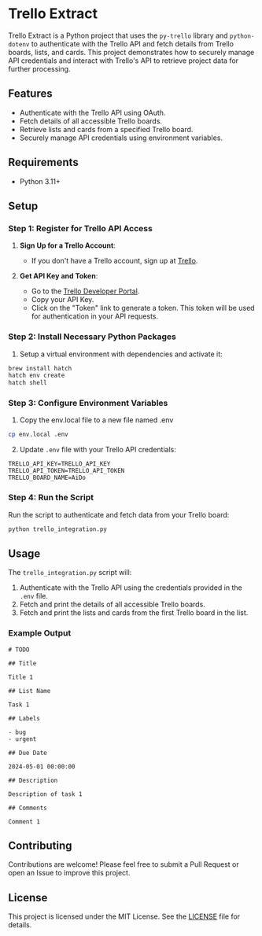 # Trello Extract

Trello Extract is a Python project that uses the `py-trello` library and `python-dotenv` to authenticate with the Trello API and fetch details from Trello boards, lists, and cards. This project demonstrates how to securely manage API credentials and interact with Trello's API to retrieve project data for further processing.

## Features

- Authenticate with the Trello API using OAuth.
- Fetch details of all accessible Trello boards.
- Retrieve lists and cards from a specified Trello board.
- Securely manage API credentials using environment variables.

## Requirements

- Python 3.11+

## Setup

### Step 1: Register for Trello API Access

1. **Sign Up for a Trello Account**:

   - If you don't have a Trello account, sign up at [Trello](https://trello.com/).

2. **Get API Key and Token**:
   - Go to the [Trello Developer Portal](https://trello.com/app-key).
   - Copy your API Key.
   - Click on the "Token" link to generate a token. This token will be used for authentication in your API requests.

### Step 2: Install Necessary Python Packages

1. Setup a virtual environment with dependencies and activate it:

```bash
brew install hatch
hatch env create
hatch shell
```

### Step 3: Configure Environment Variables

1. Copy the env.local file to a new file named .env

```bash
cp env.local .env
```

2. Update `.env` file with your Trello API credentials:

```
TRELLO_API_KEY=TRELLO_API_KEY
TRELLO_API_TOKEN=TRELLO_API_TOKEN
TRELLO_BOARD_NAME=AiDo
```

### Step 4: Run the Script

Run the script to authenticate and fetch data from your Trello board:

```bash
python trello_integration.py
```

## Usage

The `trello_integration.py` script will:

1. Authenticate with the Trello API using the credentials provided in the `.env` file.
2. Fetch and print the details of all accessible Trello boards.
3. Fetch and print the lists and cards from the first Trello board in the list.

### Example Output

```
# TODO

## Title

Title 1

## List Name

Task 1

## Labels

- bug
- urgent

## Due Date

2024-05-01 00:00:00

## Description

Description of task 1

## Comments

Comment 1
```

## Contributing

Contributions are welcome! Please feel free to submit a Pull Request or open an Issue to improve this project.

## License

This project is licensed under the MIT License. See the [LICENSE](LICENSE) file for details.
